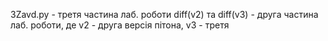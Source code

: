 3Zavd.py - третя частина лаб. роботи
diff(v2) та diff(v3) - друга частина лаб. роботи, де v2 - друга версія пітона, v3 - третя
